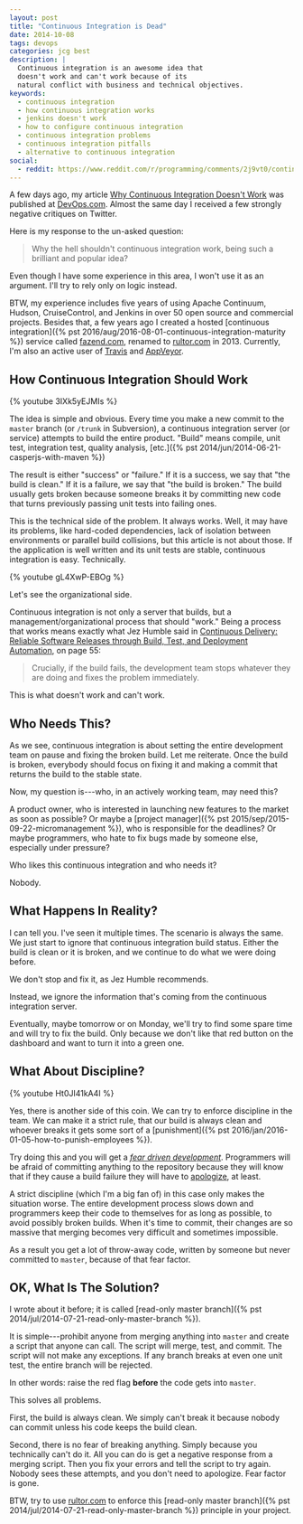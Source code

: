 ```yaml
---
layout: post
title: "Continuous Integration is Dead"
date: 2014-10-08
tags: devops
categories: jcg best
description: |
  Continuous integration is an awesome idea that
  doesn't work and can't work because of its
  natural conflict with business and technical objectives.
keywords:
  - continuous integration
  - how continuous integration works
  - jenkins doesn't work
  - how to configure continuous integration
  - continuous integration problems
  - continuous integration pitfalls
  - alternative to continuous integration
social:
  - reddit: https://www.reddit.com/r/programming/comments/2j9vt0/continuous_integration_is_dead/
---
```


A few days ago, my article
[Why Continuous Integration Doesn't Work](http://devops.com/blogs/continuous-integration-doesnt-work/)
was published at [DevOps.com](http://www.devops.com). Almost the same
day I received a few strongly negative critiques on Twitter.

Here is my response to the un-asked question:

> Why the hell shouldn't continuous integration work, being such a brilliant and popular idea?

Even though I have some experience in this area, I won't use it as an argument.
I'll try to rely only on logic instead.

<!--more-->

BTW, my experience includes five years of using
Apache Continuum, Hudson, CruiseControl, and Jenkins in over 50 open
source and commercial projects. Besides that,
a few years ago I created a hosted
[continuous integration]({% pst 2016/aug/2016-08-01-continuous-integration-maturity %}) service called
[fazend.com](http://www.fazend.com),
renamed to [rultor.com](https://www.rultor.com) in 2013.
Currently, I'm also an active user of [Travis](http://www.travis-ci.org)
and [AppVeyor](http://www.appveyor.com).

## How Continuous Integration Should Work

{% youtube 3IXk5yEJMIs %}

The idea is simple and obvious. Every time you make a new commit
to the `master` branch (or `/trunk` in Subversion), a continuous integration
server (or service) attempts to build the entire product. "Build" means
compile, unit test, integration test, quality analysis,
[etc.]({% pst 2014/jun/2014-06-21-casperjs-with-maven %})

The result is either "success" or "failure." If it is a success, we
say that "the build is clean." If it is a failure, we say that "the build is broken."
The build usually gets broken because someone breaks it by
committing new code that turns previously passing unit tests
into failing ones.

This is the technical side of the problem. It always works. Well,
it may have its problems, like hard-coded dependencies, lack of isolation between
environments or parallel build collisions, but this article is not about those.
If the application is well written and its unit tests are stable,
continuous integration is easy. Technically.

{% youtube gL4XwP-EBOg %}

Let's see the organizational side.

Continuous integration is not only a server that builds, but a
management/organizational process that should "work." Being a process
that works means exactly what Jez Humble said in
[Continuous Delivery: Reliable Software Releases through Build, Test, and Deployment Automation](https://amzn.to/2c7sR4V),
on page 55:

> Crucially, if the build fails, the development team
stops whatever they are doing and fixes the problem immediately.

This is what doesn't work and can't work.

## Who Needs This?

As we see, continuous integration is about setting the entire
development team on pause and fixing the broken build. Let me
reiterate. Once the build is broken, everybody should focus
on fixing it and making a commit that returns the build to
the stable state.

Now, my question is---who, in an actively working team, may need this?

A product owner, who is interested in launching new features to the market
as soon as possible? Or maybe a
[project manager]({% pst 2015/sep/2015-09-22-micromanagement %}), who is responsible for
the deadlines? Or maybe programmers, who hate to fix bugs made by someone else,
especially under pressure?

Who likes this continuous integration and who needs it?

Nobody.

## What Happens In Reality?

I can tell you. I've seen it multiple times. The scenario is always
the same. We just start to ignore that continuous integration
build status. Either the build is clean or it is broken, and we continue
to do what we were doing before.

We don't stop and fix it, as Jez Humble recommends.

Instead, we ignore the information that's
coming from the continuous integration server.

Eventually, maybe tomorrow or on Monday, we'll try to find some spare time
and will try to fix the build. Only because we don't like that red button
on the dashboard and want to turn it into a green one.

## What About Discipline?

{% youtube Ht0JI41kA4I %}

Yes, there is another side of this coin. We can try to enforce
discipline in the team. We can make it a strict rule, that our
build is always clean and whoever breaks it gets some sort of
a [punishment]({% pst 2016/jan/2016-01-05-how-to-punish-employees %}).

Try doing this and you will get a
[_fear driven development_](https://wiki.c2.com/?FearDrivenDevelopment). Programmers
will be afraid of committing anything to the repository because
they will know that if they cause a build failure they will have to
[apologize](http://programmers.stackexchange.com/questions/79041), at least.

A strict discipline (which I'm a big fan of) in this case only
makes the situation worse. The entire development process slows
down and programmers keep their code to themselves for as long as
possible, to avoid possibly broken builds. When it's time to commit,
their changes are so massive that merging becomes very difficult and
sometimes impossible.

As a result you get a lot of throw-away code, written by someone
but never committed to `master`, because of that fear factor.

## OK, What Is The Solution?

I wrote about it before; it is called
[read-only master branch]({% pst 2014/jul/2014-07-21-read-only-master-branch %}).

It is simple---prohibit anyone from merging anything
into `master` and create a script that anyone can call. The script will
merge, test, and commit. The script will not make any exceptions.
If any branch breaks at even one unit test, the entire branch will be rejected.

In other words: raise the red flag **before** the code
gets into `master`.

This solves all problems.

First, the build is always clean. We simply can't break it because
nobody can commit unless his code keeps the build clean.

Second, there is no fear of breaking anything. Simply because you technically can't
do it. All you can do is get a negative response from a merging script. Then
you fix your errors and tell the script to try again. Nobody sees these
attempts, and you don't need to apologize. Fear factor is gone.

BTW, try to use [rultor.com](https://www.rultor.com) to enforce this
[read-only master branch]({% pst 2014/jul/2014-07-21-read-only-master-branch %})
principle in your project.
